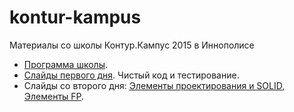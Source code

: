 # kontur-kampus
Материалы со школы Контур.Кампус 2015 в Иннополисе

* [Программа школы](https://docs.google.com/spreadsheets/d/1vQgZaZco7mA3Ve0HLgaQkHJ6pwII0KhPC9XCQf_qeas/edit#gid=0).
* [Слайды первого дня](1-CodeQuality/quality-slides.pptx?raw=true). Чистый код и тестирование.
* Слайды со второго дня: [Элементы проектирования и SOLID](2-Design/design-slides-1.pptx?raw=true), 
[Элементы FP](2-Design/design-slides-2.pptx?raw=true).
